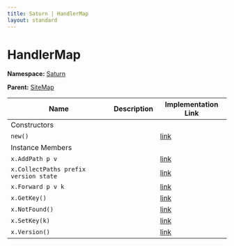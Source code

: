 ```yaml
---
title: Saturn | HandlerMap
layout: standard
---
```


# HandlerMap

**Namespace:** [Saturn](./saturn.html)

**Parent:** [SiteMap](./saturn-sitemap.html)

| Name                                  | Description | Implementation Link                                                                            |
|---------------------------------------|-------------|------------------------------------------------------------------------------------------------|
| Constructors                          |             |                                                                                                |
| `new()`                               |             | [link](https://github.com/SaturnFramework/Saturn/tree/master/src/Saturn/Diagnostics.fs#L20-20) |
| Instance Members                      |             |                                                                                                |
| `x.AddPath p v`                       |             | [link](https://github.com/SaturnFramework/Saturn/tree/master/src/Saturn/Diagnostics.fs#L20-20) |
| `x.CollectPaths prefix version state` |             | [link](https://github.com/SaturnFramework/Saturn/tree/master/src/Saturn/Diagnostics.fs#L37-37) |
| `x.Forward p v k`                     |             | [link](https://github.com/SaturnFramework/Saturn/tree/master/src/Saturn/Diagnostics.fs#L27-27) |
| `x.GetKey()`                          |             | [link](https://github.com/SaturnFramework/Saturn/tree/master/src/Saturn/Diagnostics.fs#L33-33) |
| `x.NotFound()`                        |             | [link](https://github.com/SaturnFramework/Saturn/tree/master/src/Saturn/Diagnostics.fs#L29-29) |
| `x.SetKey(k)`                         |             | [link](https://github.com/SaturnFramework/Saturn/tree/master/src/Saturn/Diagnostics.fs#L31-31) |
| `x.Version()`                         |             | [link](https://github.com/SaturnFramework/Saturn/tree/master/src/Saturn/Diagnostics.fs#L23-23) |
